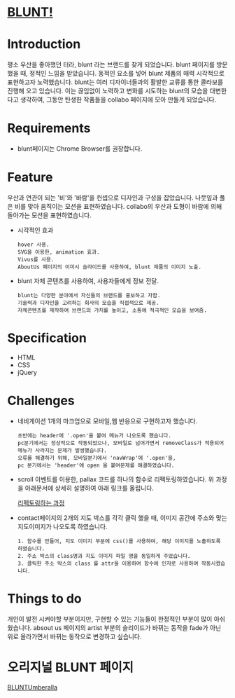 [BLUNT!](https://arieei.github.io/_blunt/index.html)
===
# Introduction
평소 우산을 좋아했던 터라, blunt 라는 브랜드를 찾게 되었습니다.
blunt 페이지를 방문했을 때, 정적인 느낌을 받았습니다.
동적인 요소를 넣어 blunt 제품의 매력 시각적으로 표현하고자 노력했습니다.
blunt는 여러 디자이너들과의 활발한 교류를 통한 콜라보를 진행해 오고 있습니다. 이는 끊임없이 노력하고 변화를 시도하는 blunt의 모습을 대변한다고 생각하여, 그동안 탄생한 작품들을 collabo 페이지에 모아 만들게 되었습니다.

# Requirements
* blunt페이지는 Chrome Browser를 권장합니다.

# Feature
우산과 연관이 되는 '비'와 '바람'을 컨셉으로 디자인과 구성을 잡았습니다. 나뭇잎과 풀은 비를 맞아 움직이는 모션을 표현하였습니다.
collabo의 우산과 도형이 바람에 의해 돌아가는 모션을 표현하였습니다.

* 시각적인 효과
    ```
    hover 사용.
    SVG을 이용한, animation 효과.
    Vivus를 사용.
    AboutUs 페이지의 이미시 슬라이드를 사용하여, blunt 제품의 이미지 노출.
    ```
* blunt 자체 콘텐츠를 사용하여, 사용자들에게 정보 전달.
    ```
    blunt는 다양한 분야에서 자신들의 브랜드를 홍보하고 자함.
    기술력과 디자인을 고려하는 회사의 모습을 직접적으로 제공.
    자체콘텐츠를 제작하여 브랜드의 가치를 높이고, 소통에 적극적인 모습을 보여줌.
    ```

# Specification
* HTML
* CSS
* jQuery

# Challenges
* 네비게이션 1개의 마크업으로 모바일,웹 반응으로 구현하고자 했습니다.
    ```
    초반에는 header에 '.open'을 붙여 메뉴가 나오도록 했습니다.
    pc분기에서는 정상적으로 작동되었으나, 모바일로 넘어가면서 removeClass가 적용되어 메뉴가 사라지는 문제가 발생했습니다.
    오류를 해결하기 위해, 모바일분기에서 'navWrap'에 '.open'을,
    pc 분기에서는 'header'에 open 을 붙여문제를 해결하였습니다.
    ```
* scroll 이벤트를 이용한, pallax 코드를 하나의 함수로 리펙토링하였습니다.
위 과정을 아래문서에 상세히 설명하여 아래 링크를 올립니다.

    [리펙토링하는 과정](https://github.com/ARIeEI/TIL-/blob/master/blunt_parallax.md)

* contact페이지의 2개의 지도 박스를 각각 클릭 했을 때, 이미지 공간에 주소와 맞는 지도이미지가 나오도록 하였습니다.
    ```
    1. 함수를 만들어, 지도 이미지 부분에 css()를 사용하여, 해당 이미지를 노촐하도록 하였습니다.
    2. 주소 박스의 class명과 지도 이미지 파일 명을 동일하게 주었습니다.
    3. 클릭한 주소 박스의 class 를 attr을 이용하여 함수에 인자로 사용하여 작동시켰습니다.
    ```

# Things to do
 개인이 발전 시켜야할 부분이지만, 구현할 수 있는 기능들이 한정적인 부분이 많이 아쉬웠습니다.
 absout us 페이지의 artist 부분의 슬리이드가 바뀌는 동작을 fade가 아닌 위로 올라가면서 바뀌는 동작으로 변경하고 싶습니다.

# 오리지널 BLUNT 페이지
[BLUNTUmberalla](https://bluntumbrellas.com/)